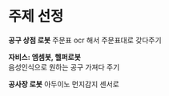 # 주제 선정

__공구 상점 로봇__
주문표 ocr 해서 주문표대로 갖다주기

__자비스: 엠셈봇, 헬퍼로봇__  
음성인식으로 원하는 공구 가져다 주기

__공사장 로봇__
아두이노 먼지감지 센서로 
